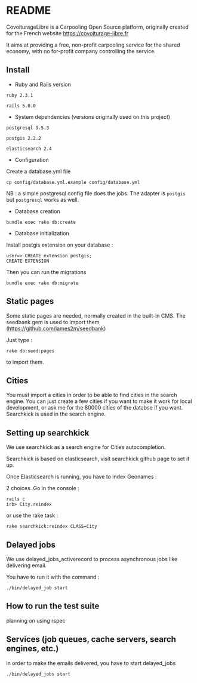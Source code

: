 # README

CovoiturageLibre is a Carpooling Open Source platform, originally created for the French website https://covoiturage-libre.fr

It aims at providing a free, non-profit carpooling service for the shared economy, with no for-profit company controlling the service.

## Install

* Ruby and Rails version

`ruby 2.3.1`

`rails 5.0.0`

* System dependencies (versions originally used on this project)

`postgresql 9.5.3`

`postgis 2.2.2`

`elasticsearch 2.4`

* Configuration

Create a database.yml file

`cp config/database.yml.example config/database.yml`

NB : a simple postgresql config file does the jobs. The adapter is `postgis` but `postgresql` works as well.


* Database creation

`bundle exec rake db:create`

* Database initialization

Install postgis extension on your database :

```
user=> CREATE extension postgis;
CREATE EXTENSION
```
Then you can run the migrations

`bundle exec rake db:migrate`

## Static pages

Some static pages are needed, normally created in the built-in CMS. The seedbank gem is used to import them (https://github.com/james2m/seedbank)

Just type :

`rake db:seed:pages`

to import them.

## Cities

You must import a cities in order to be able to find cities in the search engine. You can just create a few cities if you want to make it work for local development, or ask me for the 80000 cities of the databse if you want. Searchkick is used in the search engine.

## Setting up searchkick

We use searchkick as a search engine for Cities autocompletion.

Searchkick is based on elasticsearch, visit searchkick github page to set it up.

Once Elasticsearch is running, you have to index Geonames :

2 choices. Go in the console :

```
rails c
irb> City.reindex
```

or use the rake task :

```
rake searchkick:reindex CLASS=City
```

## Delayed jobs

We use delayed_jobs_activerecord to process asynchronous jobs like delivering email.

You have to run it with the command :

`./bin/delayed_job start`

## How to run the test suite

planning on using rspec

## Services (job queues, cache servers, search engines, etc.)

in order to make the emails delivered, you have to start delayed_jobs

`./bin/delayed_jobs start`
